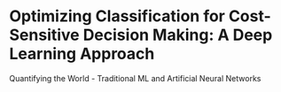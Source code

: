 # Optimizing Classification for Cost-Sensitive Decision Making: A Deep Learning Approach
Quantifying the World - Traditional ML and Artificial Neural Networks
